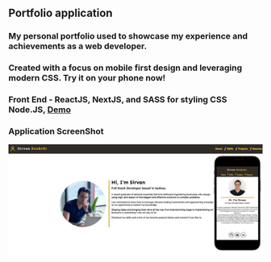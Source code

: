 ## Portfolio application

### My personal portfolio used to showcase my experience and achievements as a web developer. 

### Created with a focus on mobile first design and leveraging modern CSS. Try it on your phone now!
     
### Front End - ReactJS, NextJS, and SASS for styling CSS Node.JS, <a href="https://sirvan.dev/"> Demo </a>


### Application ScreenShot

![Screenshot](portfolio_ss.png)
